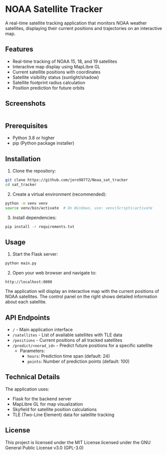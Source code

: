 # NOAA Satellite Tracker

A real-time satellite tracking application that monitors NOAA weather satellites, displaying their current positions and trajectories on an interactive map.

## Features

- Real-time tracking of NOAA 15, 18, and 19 satellites
- Interactive map display using MapLibre GL
- Current satellite positions with coordinates
- Satellite visibility status (sunlight/shadow)
- Satellite footprint radius calculation
- Position prediction for future orbits

## Screenshots

![]()

## Prerequisites

- Python 3.8 or higher
- pip (Python package installer)

## Installation

1. Clone the repository:
```bash
git clone https://github.com/jero98772/Noaa_sat_tracker
cd sat_tracker
```

2. Create a virtual environment (recommended):
```bash
python -m venv venv
source venv/bin/activate  # On Windows, use: venv\Scripts\activate
```

3. Install dependencies:
```bash
pip install -r requirements.txt
```

## Usage

1. Start the Flask server:
```bash
python main.py
```

2. Open your web browser and navigate to:
```
http://localhost:8000
```

The application will display an interactive map with the current positions of NOAA satellites. The control panel on the right shows detailed information about each satellite.

## API Endpoints

- `/` - Main application interface
- `/satellites` - List of available satellites with TLE data
- `/positions` - Current positions of all tracked satellites
- `/predict/<norad_id>` - Predict future positions for a specific satellite
  - Parameters:
    - `hours`: Prediction time span (default: 24)
    - `points`: Number of prediction points (default: 100)

## Technical Details

The application uses:
- Flask for the backend server
- MapLibre GL for map visualization
- Skyfield for satellite position calculations
- TLE (Two-Line Element) data for satellite tracking

## License

This project is licensed under the MIT License.licensed under the GNU General Public License v3.0 (GPL-3.0)
